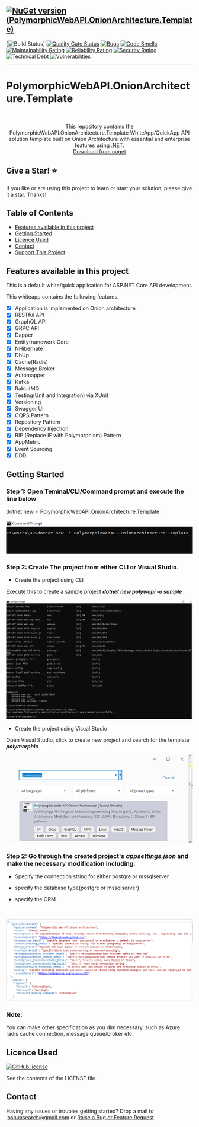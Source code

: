 [![NuGet version (PolymorphicWebAPI.OnionArchitecture.Template)](https://img.shields.io/nuget/v/PolymorphicWebAPI.OnionArchitecture.Template)](https://www.nuget.org/packages/PolymorphicWebAPI.OnionArchitecture.Template/)
----
[![Build Status](https://ifeanyinwodo.visualstudio.com/PolymorphicWebAPI.OnionArchitecture.Template/_apis/build/status/PolymorphicWebAPI.OnionArchitecture.Template-Docker%20container-CI?branchName=main)]
[![Quality Gate Status](https://sonarcloud.io/api/project_badges/measure?project=ifeanyinwodo_PolymorphicWebAPI.onionArchitecture.Templates&metric=alert_status)](https://sonarcloud.io/dashboard?id=ifeanyinwodo_PolymorphicWebAPI.onionArchitecture.Templates)
[![Bugs](https://sonarcloud.io/api/project_badges/measure?project=ifeanyinwodo_PolymorphicWebAPI.onionArchitecture.Templates&metric=bugs)](https://sonarcloud.io/dashboard?id=ifeanyinwodo_PolymorphicWebAPI.onionArchitecture.Templates)
[![Code Smells](https://sonarcloud.io/api/project_badges/measure?project=ifeanyinwodo_PolymorphicWebAPI.onionArchitecture.Templates&metric=code_smells)](https://sonarcloud.io/dashboard?id=ifeanyinwodo_PolymorphicWebAPI.onionArchitecture.Templates)
[![Maintainability Rating](https://sonarcloud.io/api/project_badges/measure?project=ifeanyinwodo_PolymorphicWebAPI.onionArchitecture.Templates&metric=sqale_rating)](https://sonarcloud.io/dashboard?id=ifeanyinwodo_PolymorphicWebAPI.onionArchitecture.Templates)
[![Reliability Rating](https://sonarcloud.io/api/project_badges/measure?project=ifeanyinwodo_PolymorphicWebAPI.onionArchitecture.Templates&metric=reliability_rating)](https://sonarcloud.io/dashboard?id=ifeanyinwodo_PolymorphicWebAPI.onionArchitecture.Templates)
[![Security Rating](https://sonarcloud.io/api/project_badges/measure?project=ifeanyinwodo_PolymorphicWebAPI.onionArchitecture.Templates&metric=security_rating)](https://sonarcloud.io/dashboard?id=ifeanyinwodo_PolymorphicWebAPI.onionArchitecture.Templates)
[![Technical Debt](https://sonarcloud.io/api/project_badges/measure?project=ifeanyinwodo_PolymorphicWebAPI.onionArchitecture.Templates&metric=sqale_index)](https://sonarcloud.io/dashboard?id=ifeanyinwodo_PolymorphicWebAPI.onionArchitecture.Templates)
[![Vulnerabilities](https://sonarcloud.io/api/project_badges/measure?project=ifeanyinwodo_PolymorphicWebAPI.onionArchitecture.Templates&metric=vulnerabilities)](https://sonarcloud.io/dashboard?id=ifeanyinwodo_PolymorphicWebAPI.onionArchitecture.Templates)

----

# PolymorphicWebAPI.OnionArchitecture.Template

<br />
  <p align="center">
    This repository contains the PolymorphicWebAPI.OnionArchitecture.Template  WhiteApp/QuickApp API solution template built on Onion Architecture with essential and enterprise features using .NET.
    <br />  
    <a href="https://www.nuget.org/packages/PolymorphicWebAPI.OnionArchitecture.Template">Download from nuget</a> 
  </p>

## Give a Star! :star:
If you like or are using this project to learn or start your solution, please give it a star. Thanks!

<!-- TABLE OF CONTENTS -->
## Table of Contents
* [Features available in this project](#Features-available-in-this-project)
* [Getting Started](#getting-started)
* [Licence Used](#Licence-Used)
* [Contact](#contact)
* [Support This Project](#Support-This-Project)
<!-- * [Acknowledgements](#acknowledgements) -->

## Features available in this project

This is a default white/quick application for ASP.NET Core API development.

This whiteapp contains the following features. 

- [x] Application is implemented on Onion architecture
- [x] RESTful API
- [x] GraphQL API
- [x] GRPC API
- [x] Dapper
- [x] Entityframework Core
- [x] NHibernate
- [x] DbUp
- [x] Cache(Radis)
- [x] Message Broker
- [x] Automapper
- [x] Kafka
- [x] RabbitMQ
- [x] Testing(Unit and Integration) via XUnit
- [x] Versioning
- [x] Swagger UI
- [x] CQRS Pattern 
- [x] Repository Pattern
- [x] Dependency Injection
- [x] RIP (Replace IF with Polymorphism) Pattern
- [x] AppMetric
- [x] Event Sourcing
- [x] DDD

## Getting Started

### Step 1: Open Teminal/CLI/Command prompt and execute the line below

   <p> dotnet new -i PolymorphicWebAPI.OnionArchitecture.Template </p>

![image](/docs/img/dotnettemplate.PNG)

### Step 2: Create The project from either CLI or  Visual Studio.

* Create the project using CLI

<p> Execute this to create a sample project <i> <b> dotnet new polywapi -o  sample </b> </i> </p>

![image](/docs/img/creatcli.PNG)

* Create the project using Visual Studio

<p>Open Visual Studio, click to create new project and search for the template <i><b>polymorphic</b></i></p>

![image](/docs/img/visualstudio.PNG)


### Step 2: Go through the created project's <i><b>appsettings.json</b></i> and make the necessary modification including:

* Specify the connection string for either postgre or mssqlserver

* specify the database type(postgre or mssqlserver)

* specify the ORM

<br />

[![image](/docs/img/appsettings.PNG)](https://github.com/ifeanyinwodo/PolymorphicWebAPI.OnionArchitecture.Template/blob/main/PolymorphicWebAPI/PolymorphicWebAPI/PolymorphicWebAPI/appsettings.json)

### Note:
<p>You can make other specification as you dim necessary, such as Azure radis cache connection, message queue/broker etc.</p>

## Licence Used

[![GitHub license](https://img.shields.io/badge/license-MIT-blue.svg)](https://github.com/ifeanyinwodo/PolymorphicWebAPI.OnionArchitecture.Template/blob/main/LICENSE)

See the contents of the LICENSE file

## Contact

Having any issues or troubles getting started? Drop a mail to joshuasearch@gmail.com or [Raise a Bug or Feature Request](https://github.com/ifeanyinwodo/PolymorphicWebAPI.OnionArchitecture.Template/issues/new). 

